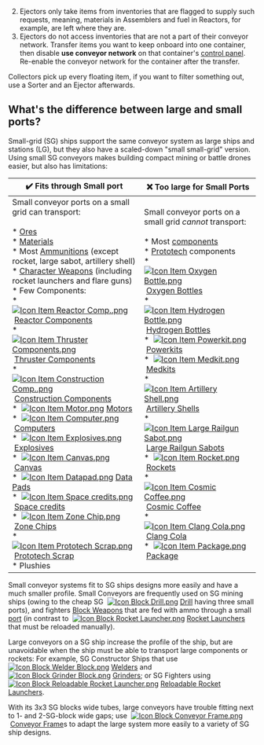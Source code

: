 2.  Ejectors only take items from inventories that are flagged to supply such requests, meaning, materials in Assemblers and fuel in Reactors, for example, are left where they are.
3.  Ejectors do not access inventories that are not a part of their conveyor network. Transfer items you want to keep onboard into one container, then disable **use conveyor network** on that container's [control panel](https://spaceengineers.wiki.gg/wiki/Control_Panel_Screen "Control Panel Screen"). Re-enable the conveyor network for the container after the transfer.

Collectors pick up every floating item, if you want to filter something out, use a Sorter and an Ejector afterwards.

## What's the difference between large and small ports?

Small-grid (SG) ships support the same conveyor system as large ships and stations (LG), but they also have a scaled-down "small small-grid" version. Using small SG conveyors makes building compact mining or battle drones easier, but also has limitations:

| ✔️ Fits through Small port | ❌ Too large for Small Ports |
| --- | --- |
| Small conveyor ports on a small grid can transport:<br><br>*   [Ores](https://spaceengineers.wiki.gg/wiki/Ore "Ore")<br>*   [Materials](https://spaceengineers.wiki.gg/wiki/Material "Material")<br>*   Most [Ammunitions](https://spaceengineers.wiki.gg/wiki/Ammunition "Ammunition") (except rocket, large sabot, artillery shell)<br>*   [Character Weapons](https://spaceengineers.wiki.gg/wiki/Character_Weapons "Character Weapons") (including rocket launchers and flare guns)<br>*   Few Components:<br>    *    [![Icon Item Reactor Comp..png](https://spaceengineers.wiki.gg/images/thumb/e/ed/Icon_Item_Reactor_Comp..png/21px-Icon_Item_Reactor_Comp..png?a4057b)](https://spaceengineers.wiki.gg/wiki/Reactor_Comp. "Reactor Comp.") [Reactor Components](https://spaceengineers.wiki.gg/wiki/Reactor_Comp. "Reactor Comp.")<br>    *    [![Icon Item Thruster Components.png](https://spaceengineers.wiki.gg/images/thumb/5/51/Icon_Item_Thruster_Components.png/21px-Icon_Item_Thruster_Components.png?a3a389)](https://spaceengineers.wiki.gg/wiki/Thruster_Components "Thruster Components") [Thruster Components](https://spaceengineers.wiki.gg/wiki/Thruster_Components "Thruster Components")<br>    *    [![Icon Item Construction Comp..png](https://spaceengineers.wiki.gg/images/thumb/4/45/Icon_Item_Construction_Comp..png/21px-Icon_Item_Construction_Comp..png?cdc26f)](https://spaceengineers.wiki.gg/wiki/Construction_Comp. "Construction Comp.") [Construction Components](https://spaceengineers.wiki.gg/wiki/Construction_Comp. "Construction Comp.")<br>    *    [![Icon Item Motor.png](https://spaceengineers.wiki.gg/images/thumb/2/2c/Icon_Item_Motor.png/21px-Icon_Item_Motor.png?4a2f3f)](https://spaceengineers.wiki.gg/wiki/Motor "Motor") [Motors](https://spaceengineers.wiki.gg/wiki/Motor "Motor")<br>    *    [![Icon Item Computer.png](https://spaceengineers.wiki.gg/images/thumb/7/72/Icon_Item_Computer.png/21px-Icon_Item_Computer.png?65c1a4)](https://spaceengineers.wiki.gg/wiki/Computer "Computer") [Computers](https://spaceengineers.wiki.gg/wiki/Computer "Computer")<br>    *    [![Icon Item Explosives.png](https://spaceengineers.wiki.gg/images/thumb/9/97/Icon_Item_Explosives.png/21px-Icon_Item_Explosives.png?8b1670)](https://spaceengineers.wiki.gg/wiki/Explosives "Explosives") [Explosives](https://spaceengineers.wiki.gg/wiki/Explosives "Explosives")<br>*    [![Icon Item Canvas.png](https://spaceengineers.wiki.gg/images/thumb/8/84/Icon_Item_Canvas.png/21px-Icon_Item_Canvas.png?88f865)](https://spaceengineers.wiki.gg/wiki/Canvas "Canvas") [Canvas](https://spaceengineers.wiki.gg/wiki/Canvas "Canvas")<br>*    [![Icon Item Datapad.png](https://spaceengineers.wiki.gg/images/thumb/a/a2/Icon_Item_Datapad.png/21px-Icon_Item_Datapad.png?1de545)](https://spaceengineers.wiki.gg/wiki/Data_Pads "Data Pads") [Data Pads](https://spaceengineers.wiki.gg/wiki/Data_Pads "Data Pads")<br>*    [![Icon Item Space credits.png](https://spaceengineers.wiki.gg/images/thumb/b/b1/Icon_Item_Space_credits.png/21px-Icon_Item_Space_credits.png?7c9319)](https://spaceengineers.wiki.gg/wiki/Space_credits "Space credits") [Space credits](https://spaceengineers.wiki.gg/wiki/Space_credits "Space credits")<br>*    [![Icon Item Zone Chip.png](https://spaceengineers.wiki.gg/images/thumb/a/ae/Icon_Item_Zone_Chip.png/21px-Icon_Item_Zone_Chip.png?72a7b7)](https://spaceengineers.wiki.gg/wiki/Zone_Chip "Zone Chip") [Zone Chips](https://spaceengineers.wiki.gg/wiki/Zone_Chip "Zone Chip")<br>*    [![Icon Item Prototech Scrap.png](https://spaceengineers.wiki.gg/images/thumb/0/09/Icon_Item_Prototech_Scrap.png/21px-Icon_Item_Prototech_Scrap.png?d7a28d)](https://spaceengineers.wiki.gg/wiki/Prototech_Scrap "Prototech Scrap") [Prototech Scrap](https://spaceengineers.wiki.gg/wiki/Prototech_Scrap "Prototech Scrap")<br>*   Plushies | Small conveyor ports on a small grid _cannot_ transport:<br><br>*   Most [components](https://spaceengineers.wiki.gg/wiki/Component "Component")<br>*   [Prototech](https://spaceengineers.wiki.gg/wiki/Prototech "Prototech") components<br>*    [![Icon Item Oxygen Bottle.png](https://spaceengineers.wiki.gg/images/thumb/e/eb/Icon_Item_Oxygen_Bottle.png/21px-Icon_Item_Oxygen_Bottle.png?d2b25e)](https://spaceengineers.wiki.gg/wiki/Oxygen_Bottle "Oxygen Bottle") [Oxygen Bottles](https://spaceengineers.wiki.gg/wiki/Oxygen_Bottle "Oxygen Bottle")<br>*    [![Icon Item Hydrogen Bottle.png](https://spaceengineers.wiki.gg/images/thumb/a/a9/Icon_Item_Hydrogen_Bottle.png/21px-Icon_Item_Hydrogen_Bottle.png?ac0a2e)](https://spaceengineers.wiki.gg/wiki/Hydrogen_Bottle "Hydrogen Bottle") [Hydrogen Bottles](https://spaceengineers.wiki.gg/wiki/Hydrogen_Bottle "Hydrogen Bottle")<br>*    [![Icon Item Powerkit.png](https://spaceengineers.wiki.gg/images/thumb/5/54/Icon_Item_Powerkit.png/21px-Icon_Item_Powerkit.png?eb1dae)](https://spaceengineers.wiki.gg/wiki/Powerkit "Powerkit") [Powerkits](https://spaceengineers.wiki.gg/wiki/Powerkit "Powerkit")<br>*    [![Icon Item Medkit.png](https://spaceengineers.wiki.gg/images/thumb/f/fe/Icon_Item_Medkit.png/21px-Icon_Item_Medkit.png?380b66)](https://spaceengineers.wiki.gg/wiki/Medkit "Medkit") [Medkits](https://spaceengineers.wiki.gg/wiki/Medkit "Medkit")<br>*    [![Icon Item Artillery Shell.png](https://spaceengineers.wiki.gg/images/thumb/3/3e/Icon_Item_Artillery_Shell.png/21px-Icon_Item_Artillery_Shell.png?a1ce02)](https://spaceengineers.wiki.gg/wiki/Artillery_Shell "Artillery Shell") [Artillery Shells](https://spaceengineers.wiki.gg/wiki/Artillery_Shell "Artillery Shell")<br>*    [![Icon Item Large Railgun Sabot.png](https://spaceengineers.wiki.gg/images/thumb/a/a5/Icon_Item_Large_Railgun_Sabot.png/21px-Icon_Item_Large_Railgun_Sabot.png?b3e7e5)](https://spaceengineers.wiki.gg/wiki/Large_Railgun_Sabot "Large Railgun Sabot") [Large Railgun Sabots](https://spaceengineers.wiki.gg/wiki/Large_Railgun_Sabot "Large Railgun Sabot")<br>*    [![Icon Item Rocket.png](https://spaceengineers.wiki.gg/images/thumb/e/e1/Icon_Item_Rocket.png/21px-Icon_Item_Rocket.png?8e4978)](https://spaceengineers.wiki.gg/wiki/Rocket "Rocket") [Rockets](https://spaceengineers.wiki.gg/wiki/Rocket "Rocket")<br>*    [![Icon Item Cosmic Coffee.png](https://spaceengineers.wiki.gg/images/thumb/2/2a/Icon_Item_Cosmic_Coffee.png/21px-Icon_Item_Cosmic_Coffee.png?445f93)](https://spaceengineers.wiki.gg/wiki/Cosmic_Coffee "Cosmic Coffee") [Cosmic Coffee](https://spaceengineers.wiki.gg/wiki/Cosmic_Coffee "Cosmic Coffee")<br>*    [![Icon Item Clang Cola.png](https://spaceengineers.wiki.gg/images/thumb/6/60/Icon_Item_Clang_Cola.png/21px-Icon_Item_Clang_Cola.png?8b8eec)](https://spaceengineers.wiki.gg/wiki/Clang_Cola "Clang Cola") [Clang Cola](https://spaceengineers.wiki.gg/wiki/Clang_Cola "Clang Cola")<br>*    [![Icon Item Package.png](https://spaceengineers.wiki.gg/images/thumb/5/5f/Icon_Item_Package.png/21px-Icon_Item_Package.png?7bda1c)](https://spaceengineers.wiki.gg/wiki/Package "Package") [Package](https://spaceengineers.wiki.gg/wiki/Package "Package") |

Small conveyor systems fit to SG ships designs more easily and have a much smaller profile. Small Conveyors are frequently used on SG mining ships (owing to the cheap SG  [![Icon Block Drill.png](https://spaceengineers.wiki.gg/images/thumb/3/32/Icon_Block_Drill.png/21px-Icon_Block_Drill.png?a1b524)](https://spaceengineers.wiki.gg/wiki/Drill "Drill") [Drill](https://spaceengineers.wiki.gg/wiki/Drill "Drill") having three small ports), and fighters [Block Weapons](https://spaceengineers.wiki.gg/wiki/Block_Weapons "Block Weapons") that are fed with ammo through a small [port](https://spaceengineers.wiki.gg/wiki/Port "Port") (in contrast to  [![Icon Block Rocket Launcher.png](https://spaceengineers.wiki.gg/images/thumb/7/77/Icon_Block_Rocket_Launcher.png/21px-Icon_Block_Rocket_Launcher.png?b2064b)](https://spaceengineers.wiki.gg/wiki/Rocket_Launcher "Rocket Launcher") [Rocket Launchers](https://spaceengineers.wiki.gg/wiki/Rocket_Launcher "Rocket Launcher") that must be reloaded manually).

Large conveyors on a SG ship increase the profile of the ship, but are unavoidable when the ship must be able to transport large components or rockets: For example, SG Constructor Ships that use  [![Icon Block Welder Block.png](https://spaceengineers.wiki.gg/images/thumb/4/41/Icon_Block_Welder_Block.png/21px-Icon_Block_Welder_Block.png?2e0da4)](https://spaceengineers.wiki.gg/wiki/Welder "Welder") [Welders](https://spaceengineers.wiki.gg/wiki/Welder "Welder") and  [![Icon Block Grinder Block.png](https://spaceengineers.wiki.gg/images/thumb/7/73/Icon_Block_Grinder_Block.png/21px-Icon_Block_Grinder_Block.png?88a55d)](https://spaceengineers.wiki.gg/wiki/Grinder "Grinder") [Grinders](https://spaceengineers.wiki.gg/wiki/Grinder "Grinder"); or SG Fighters using  [![Icon Block Reloadable Rocket Launcher.png](https://spaceengineers.wiki.gg/images/thumb/6/66/Icon_Block_Reloadable_Rocket_Launcher.png/21px-Icon_Block_Reloadable_Rocket_Launcher.png?c738bc)](https://spaceengineers.wiki.gg/wiki/Reloadable_Rocket_Launcher "Reloadable Rocket Launcher") [Reloadable Rocket Launchers](https://spaceengineers.wiki.gg/wiki/Reloadable_Rocket_Launcher "Reloadable Rocket Launcher").

With its 3x3 SG blocks wide tubes, large conveyors have trouble fitting next to 1- and 2-SG-block wide gaps; use  [![Icon Block Conveyor Frame.png](https://spaceengineers.wiki.gg/images/thumb/3/39/Icon_Block_Conveyor_Frame.png/21px-Icon_Block_Conveyor_Frame.png?2921e5)](https://spaceengineers.wiki.gg/wiki/Conveyor_Frame "Conveyor Frame") [Conveyor Frame](https://spaceengineers.wiki.gg/wiki/Conveyor_Frame "Conveyor Frame")s to adapt the large system more easily to a variety of SG ship designs.
